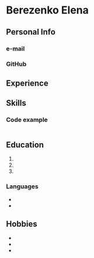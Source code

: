 # Berezenko Elena 

## Personal Info

### e-mail 
### GitHub

## Experience

## Skills

### Code example
```

```

## Education
1. 
2. 
3. 

### Languages 
- 
- 

## Hobbies
* 
* 
* 